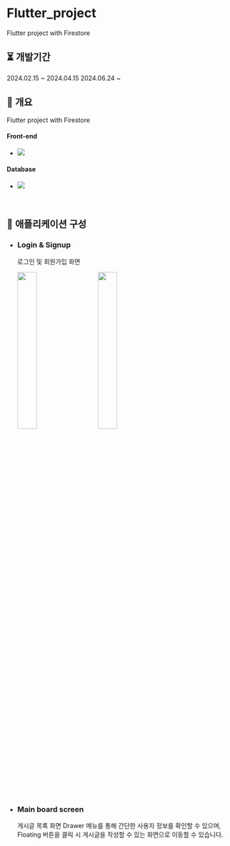 # Flutter_project
Flutter project with Firestore

## ⏳ 개발기간

2024.02.15 ~ 2024.04.15
2024.06.24 ~ 
<br/>

## 📖 개요

Flutter project with Firestore


####  Front-end
  
* <img src="https://img.shields.io/badge/Flutter-02569B?style=flat&logo=Flutter&logoColor=white"><br>

####  Database

* <img src="https://img.shields.io/badge/MySQL-4479A1?style=flat&logo=MySQL&logoColor=white"><br>

<br/>

## 📄 애플리케이션 구성

 * ### Login & Signup
   로그인 및 회원가입 화면
   <p  width="100%">
     <img src="https://github.com/hkPark0616/hkPark0616/assets/113004801/ac31946c-84d8-4e76-afb7-7309e0a70941" width="30%" style="float:left; margin-right:20px;">
     <a>&nbsp; &nbsp;</a>
     <img src="https://github.com/hkPark0616/hkPark0616/assets/113004801/8ff835fc-324f-4c13-a519-4d8fe77cf76d" width="30%">
   </p>

 * ### Main board screen
   게시글 목록 화면
   Drawer 메뉴를 통해 간단한 사용자 정보를 확인할 수 있으며, Floating 버튼을 클릭 시 게시글을 작성할 수 있는 화면으로 이동할 수 있습니다.


